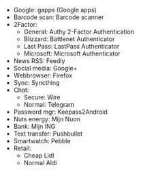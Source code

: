 - Google:        gapps (Google apps)
- Barcode scan:  Barcode scanner
- 2Factor:
  - General:     Authy 2-Factor Authentication
  - Blizzard:    Battlenet Authenticator
  - Last Pass:   LastPass Authenticator
  - Microsoft:   Microsoft Authenticator
- News RSS:      Feedly
- Social media:  Google+
- Webbrowser:    Firefox
- Sync:          Syncthing
- Chat:
  - Secure:      Wire
  - Normal:      Telegram
- Password mgr:  Keepass2Android
- Nuts energy:   Mijn Nuon
- Bank:          Mijn ING
- Text transfer: Pushbullet
- Smartwatch:    Pebble
- Retail:
  - Cheap        Lidl
  - Normal       Aldi
